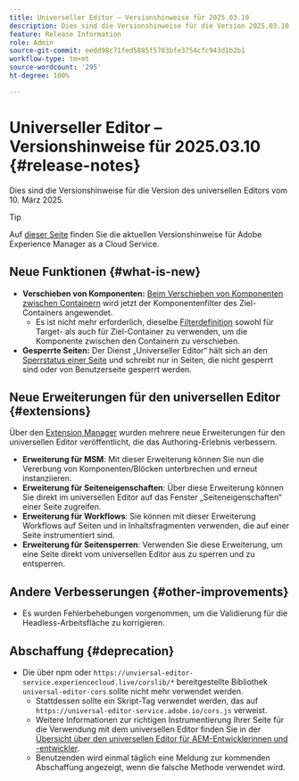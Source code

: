 ```yaml
---
title: Universeller Editor – Versionshinweise für 2025.03.10
description: Dies sind die Versionshinweise für die Version 2025.03.10 des universellen Editors.
feature: Release Information
role: Admin
source-git-commit: eedd98c71fed5885f5703bfe3754cfc943d1b2b1
workflow-type: tm+mt
source-wordcount: '295'
ht-degree: 100%

---
```



# Universeller Editor – Versionshinweise für 2025.03.10 {#release-notes}

Dies sind die Versionshinweise für die Version des universellen Editors vom 10. März 2025.

>[!TIP]
>
>Auf [dieser Seite](/help/release-notes/release-notes-cloud/release-notes-current.md) finden Sie die aktuellen Versionshinweise für Adobe Experience Manager as a Cloud Service.

## Neue Funktionen {#what-is-new}

* **Verschieben von Komponenten:** [Beim Verschieben von Komponenten zwischen Containern](/help/sites-cloud/authoring/universal-editor/authoring.md#reordering-components) wird jetzt der Komponentenfilter des Ziel-Containers angewendet.
   * Es ist nicht mehr erforderlich, dieselbe [Filterdefinition](/help/implementing/universal-editor/filtering.md) sowohl für Target- als auch für Ziel-Container zu verwenden, um die Komponente zwischen den Containern zu verschieben.
* **Gesperrte Seiten:** Der Dienst „Universeller Editor“ hält sich an den [Sperrstatus einer Seite](/help/sites-cloud/authoring/sites-console/managing-pages.md#locking-a-page) und schreibt nur in Seiten, die nicht gesperrt sind oder von Benutzerseite gesperrt werden.

## Neue Erweiterungen für den universellen Editor {#extensions}

Über den [Extension Manager](https://developer.adobe.com/uix/docs/extension-manager/) wurden mehrere neue Erweiterungen für den universellen Editor veröffentlicht, die das Authoring-Erlebnis verbessern.

* **Erweiterung für MSM**: Mit dieser Erweiterung können Sie nun die Vererbung von Komponenten/Blöcken unterbrechen und erneut instanziieren.
* **Erweiterung für Seiteneigenschaften**: Über diese Erweiterung können Sie direkt im universellen Editor auf das Fenster „Seiteneigenschaften“ einer Seite zugreifen.
* **Erweiterung für Workflows**: Sie können mit dieser Erweiterung Workflows auf Seiten und in Inhaltsfragmenten verwenden, die auf einer Seite instrumentiert sind.
* **Erweiterung für Seitensperren**: Verwenden Sie diese Erweiterung, um eine Seite direkt vom universellen Editor aus zu sperren und zu entsperren.

## Andere Verbesserungen {#other-improvements}

* Es wurden Fehlerbehebungen vorgenommen, um die Validierung für die Headless-Arbeitsfläche zu korrigieren.

## Abschaffung {#deprecation}

* Die über npm oder `https://unviersal-editor-service.experiencecloud.live/corslib/*` bereitgestellte Bibliothek `universal-editor-cors` sollte nicht mehr verwendet werden.
   * Stattdessen sollte ein Skript-Tag verwendet werden, das auf `https://universal-editor-service.adobe.io/cors.js` verweist.
   * Weitere Informationen zur richtigen Instrumentierung Ihrer Seite für die Verwendung mit dem universellen Editor finden Sie in der [Übersicht über den universellen Editor für AEM-Entwicklerinnen und -entwickler](/help/implementing/universal-editor/developer-overview.md).
   * Benutzenden wird einmal täglich eine Meldung zur kommenden Abschaffung angezeigt, wenn die falsche Methode verwendet wird.
